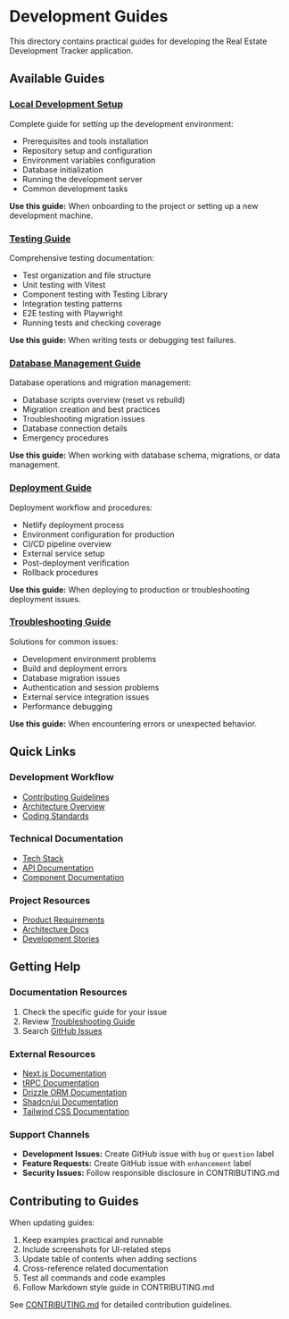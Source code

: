 # Development Guides

This directory contains practical guides for developing the Real Estate Development Tracker application.

## Available Guides

### [Local Development Setup](./local-development.md)

Complete guide for setting up the development environment:

- Prerequisites and tools installation
- Repository setup and configuration
- Environment variables configuration
- Database initialization
- Running the development server
- Common development tasks

**Use this guide:** When onboarding to the project or setting up a new development machine.

### [Testing Guide](./testing.md)

Comprehensive testing documentation:

- Test organization and file structure
- Unit testing with Vitest
- Component testing with Testing Library
- Integration testing patterns
- E2E testing with Playwright
- Running tests and checking coverage

**Use this guide:** When writing tests or debugging test failures.

### [Database Management Guide](./database.md)

Database operations and migration management:

- Database scripts overview (reset vs rebuild)
- Migration creation and best practices
- Troubleshooting migration issues
- Database connection details
- Emergency procedures

**Use this guide:** When working with database schema, migrations, or data management.

### [Deployment Guide](./deployment.md)

Deployment workflow and procedures:

- Netlify deployment process
- Environment configuration for production
- CI/CD pipeline overview
- External service setup
- Post-deployment verification
- Rollback procedures

**Use this guide:** When deploying to production or troubleshooting deployment issues.

### [Troubleshooting Guide](./troubleshooting.md)

Solutions for common issues:

- Development environment problems
- Build and deployment errors
- Database migration issues
- Authentication and session problems
- External service integration issues
- Performance debugging

**Use this guide:** When encountering errors or unexpected behavior.

## Quick Links

### Development Workflow

- [Contributing Guidelines](../../CONTRIBUTING.md)
- [Architecture Overview](../../ARCHITECTURE.md)
- [Coding Standards](../architecture/coding-standards.md)

### Technical Documentation

- [Tech Stack](../architecture/tech-stack.md)
- [API Documentation](../api/README.md)
- [Component Documentation](../components/README.md)

### Project Resources

- [Product Requirements](../prd/)
- [Architecture Docs](../architecture/)
- [Development Stories](../stories/)

## Getting Help

### Documentation Resources

1. Check the specific guide for your issue
2. Review [Troubleshooting Guide](./troubleshooting.md)
3. Search [GitHub Issues](https://github.com/your-org/realestate-portfolio/issues)

### External Resources

- [Next.js Documentation](https://nextjs.org/docs)
- [tRPC Documentation](https://trpc.io/docs)
- [Drizzle ORM Documentation](https://orm.drizzle.team/docs/overview)
- [Shadcn/ui Documentation](https://ui.shadcn.com/)
- [Tailwind CSS Documentation](https://tailwindcss.com/docs)

### Support Channels

- **Development Issues:** Create GitHub issue with `bug` or `question` label
- **Feature Requests:** Create GitHub issue with `enhancement` label
- **Security Issues:** Follow responsible disclosure in CONTRIBUTING.md

## Contributing to Guides

When updating guides:

1. Keep examples practical and runnable
2. Include screenshots for UI-related steps
3. Update table of contents when adding sections
4. Cross-reference related documentation
5. Test all commands and code examples
6. Follow Markdown style guide in CONTRIBUTING.md

See [CONTRIBUTING.md](../../CONTRIBUTING.md) for detailed contribution guidelines.

